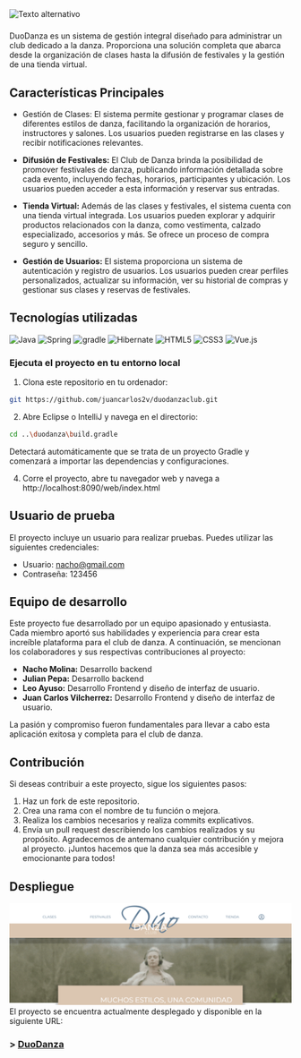 <!-- ![Duo Danza](src/main/resources/static/web/recursos/imagenes/logo_light.png) -->

<img src="src/main/resources/static/web/recursos/imagenes/logo_light.png"     alt="Texto alternativo" align="left" width="300">


#

#

#

DuoDanza es un sistema de gestión integral diseñado para administrar un club dedicado a la danza. Proporciona una solución completa que abarca desde la organización de clases hasta la difusión de festivales y la gestión de una tienda virtual.

## Características Principales

- Gestión de Clases: El sistema permite gestionar y programar clases de diferentes estilos de danza, facilitando la organización de horarios, instructores y salones. Los usuarios pueden registrarse en las clases y recibir notificaciones relevantes.

- **Difusión de Festivales:** El Club de Danza brinda la posibilidad de promover festivales de danza, publicando información detallada sobre cada evento, incluyendo fechas, horarios, participantes y ubicación. Los usuarios pueden acceder a esta información y reservar sus entradas.

- **Tienda Virtual:** Además de las clases y festivales, el sistema cuenta con una tienda virtual integrada. Los usuarios pueden explorar y adquirir productos relacionados con la danza, como vestimenta, calzado especializado, accesorios y más. Se ofrece un proceso de compra seguro y sencillo.

- **Gestión de Usuarios:** El sistema proporciona un sistema de autenticación y registro de usuarios. Los usuarios pueden crear perfiles personalizados, actualizar su información, ver su historial de compras y gestionar sus clases y reservas de festivales.

## Tecnologías utilizadas

![Java](https://img.shields.io/badge/java-%23ED8B00.svg?style=for-the-badge&logo=openjdk&logoColor=white)
![Spring](https://img.shields.io/badge/Spring-6DB33F?style=for-the-badge&logo=spring&logoColor=white)
![gradle](https://img.shields.io/badge/gradle-02303A?style=for-the-badge&logo=gradle&logoColor=white)
![Hibernate](https://img.shields.io/badge/Hibernate-59666C?style=for-the-badge&logo=Hibernate&logoColor=white)
![HTML5](https://img.shields.io/badge/HTML5-E34F26?style=for-the-badge&logo=html5&logoColor=white)
![CSS3](https://img.shields.io/badge/CSS3-1572B6?style=for-the-badge&logo=css3&logoColor=white)
![Vue.js](https://img.shields.io/badge/Vue.js-35495E?style=for-the-badge&logo=vuedotjs&logoColor=4FC08D)

### Ejecuta el proyecto en tu entorno local

1. Clona este repositorio en tu ordenador:

```sh
git https://github.com/juancarlos2v/duodanzaclub.git
```

2. Abre Eclipse o IntelliJ y navega en el directorio:

```sh
cd ..\duodanza\build.gradle
```

Detectará automáticamente que se trata de un proyecto Gradle y comenzará a importar las dependencias y configuraciones.

4. Corre el proyecto, abre tu navegador web y navega a http://localhost:8090/web/index.html

## Usuario de prueba

El proyecto incluye un usuario para realizar pruebas. Puedes utilizar las siguientes credenciales:

- Usuario: nacho@gmail.com
- Contraseña: 123456

## Equipo de desarrollo

Este proyecto fue desarrollado por un equipo apasionado y entusiasta. Cada miembro aportó sus habilidades y experiencia para crear esta increíble plataforma para el club de danza. A continuación, se mencionan los colaboradores y sus respectivas contribuciones al proyecto:

- **Nacho Molina:** Desarrollo backend
- **Julian Pepa:** Desarrollo backend
- **Leo Ayuso:** Desarrollo Frontend y diseño de interfaz de usuario.
- **Juan Carlos Vilcherrez:** Desarrollo Frontend y diseño de interfaz de usuario.

La pasión y compromiso fueron fundamentales para llevar a cabo esta aplicación exitosa y completa para el club de danza.

## Contribución

Si deseas contribuir a este proyecto, sigue los siguientes pasos:

1. Haz un fork de este repositorio.
2. Crea una rama con el nombre de tu función o mejora.
3. Realiza los cambios necesarios y realiza commits explicativos.
4. Envía un pull request describiendo los cambios realizados y su propósito.
   Agradecemos de antemano cualquier contribución y mejora al proyecto. ¡Juntos hacemos que la danza sea más accesible y emocionante para todos!

## Despliegue

![Preview DuoDanza](src/main/resources/static/web/recursos/imagenes/preview.png)
El proyecto se encuentra actualmente desplegado y disponible en la siguiente URL:

### > [DuoDanza ](https://homebanking-mindhub.up.railway.app/web/index.html)
